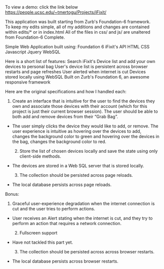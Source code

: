To view a demo: click the link below
https://people.ucsc.edu/~tmertogu/Projects/iFixit/

This application was built starting from Zurb's Foundation-6 framework.  
To keep my edits simple, all of my additions and changes are contained within edits/* or in index.html
All of the files in css/ and js/ are unaltered from Foundation-6 Complete.

Simple Web Application built using:
   Foundation 6
   iFixit's API
   HTML
   CSS
   Javascript
   Jquery
   WebSQL 

Here is a short list of features:
   Search iFixit's Device list and add your own devices to personal bag
   User's device list is persistent across browser restarts and page refreshes
   User alerted when internet is cut
   Devices stored locally using WebSQL
   Built on Zurb's Foundation 6, an awesome responsive framework


Here are the original specifications and how I handled each:

   1. Create an interface that is intuitive for the user to find the devices they own and associate those devices with their account (which for this project is just their current browser session). The user should be able to both add and remove devices from their “Grab Bag”.
- The user simply clicks the device they would like to add, or remove.  The user experience is intuitive as hovering over the devices to add, changes the background color to green and hovering over the devices in the bag, changes the background color to red.

   2. Store the list of chosen devices locally and save the state using only client-side methods.
- The devices are stored in a Web SQL server that is stored locally.

   3. The collection should be persisted across page reloads.
- The local database persists across page reloads.

Bonus:
   1. Graceful user-experience degradation when the internet connection is cut and the user tries to perform actions.
- User receives an Alert stating when the internet is cut, and they try to perform an action that requires a network connection.
   
   2. Fullscreen support
- Have not tackled this part yet.

   3. The collection should be persisted across across browser restarts.
- The local database persists across browser restarts.
